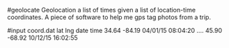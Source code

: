 #geolocate
Geolocation a list of times given a list of location-time coordinates. A piece of software to help me gps tag photos from a trip.

#input
coord.dat
lat lng date time
34.64 -84.19 04/01/15 08:04:20
....
45.90 -68.92 10/12/15 16:02:55 
